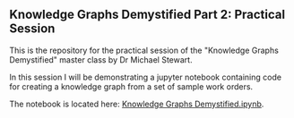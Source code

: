 ## Knowledge Graphs Demystified Part 2: Practical Session

This is the repository for the practical session of the "Knowledge Graphs Demystified" master class by Dr Michael Stewart.

In this session I will be demonstrating a jupyter notebook containing code for creating a knowledge graph from a set of sample work orders.

The notebook is located here: [Knowledge Graphs Demystified.ipynb](<https://github.com/Michael-Stewart-Webdev/knowledge-graphs-demystified/blob/main/Knowledge Graphs Demystified.ipynb>).
